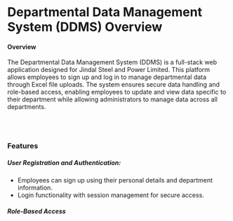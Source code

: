 <h1> Departmental Data Management System (DDMS)
Overview
</h1>

<h4>Overview</h4>
<p>The Departmental Data Management System (DDMS) is a full-stack web application designed for Jindal Steel and Power Limited. This platform allows employees to sign up and log in to manage departmental data through Excel file uploads. The system ensures secure data handling and role-based access, enabling employees to update and view data specific to their department while allowing administrators to manage data across all departments.</p>
<br><br>
<h3>Features</h3>
<h5>User Registration and Authentication:</h5>
<ul>
<li>Employees can sign up using their personal details and department information.</li>
<li>Login functionality with session management for secure access.</li>
</ul>
<h5>Role-Based Access</h5>

